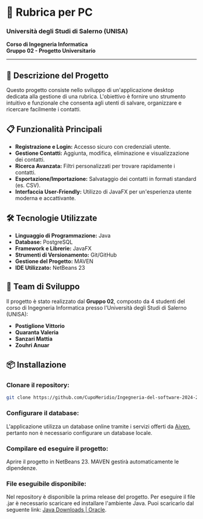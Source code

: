 # 📒 Rubrica per PC  
### Università degli Studi di Salerno (UNISA)  
**Corso di Ingegneria Informatica**  
**Gruppo 02 - Progetto Universitario**  

---

## 🚀 Descrizione del Progetto  
Questo progetto consiste nello sviluppo di un'applicazione desktop dedicata alla gestione di una rubrica. L'obiettivo è fornire uno strumento intuitivo e funzionale che consenta agli utenti di salvare, organizzare e ricercare facilmente i contatti.  

## 📋 Funzionalità Principali  
- **Registrazione e Login:** Accesso sicuro con credenziali utente.  
- **Gestione Contatti:** Aggiunta, modifica, eliminazione e visualizzazione dei contatti.  
- **Ricerca Avanzata:** Filtri personalizzati per trovare rapidamente i contatti.  
- **Esportazione/Importazione:** Salvataggio dei contatti in formati standard (es. CSV).  
- **Interfaccia User-Friendly:** Utilizzo di JavaFX per un'esperienza utente moderna e accattivante.  

## 🛠️ Tecnologie Utilizzate  
- **Linguaggio di Programmazione:** Java  
- **Database:** PostgreSQL  
- **Framework e Librerie:** JavaFX  
- **Strumenti di Versionamento:** Git/GitHub  
- **Gestione del Progetto:** MAVEN  
- **IDE Utilizzato:** NetBeans 23  

## 👥 Team di Sviluppo  
Il progetto è stato realizzato dal **Gruppo 02**, composto da 4 studenti del corso di Ingegneria Informatica presso l'Università degli Studi di Salerno (UNISA):  

- **Postiglione Vittorio**  
- **Quaranta Valeria**  
- **Sanzari Mattia**  
- **Zouhri Anuar**  

## 📦 Installazione  

### **Clonare il repository:**  
```bash  
git clone https://github.com/CupoMeridio/Ingegneria-del-software-2024-2025.git  
```  

### **Configurare il database:**  
L'applicazione utilizza un database online tramite i servizi offerti da [Aiven](https://aiven.io), pertanto non è necessario configurare un database locale.  

### **Compilare ed eseguire il progetto:**  
Aprire il progetto in NetBeans 23. MAVEN gestirà automaticamente le dipendenze.  

### **File eseguibile disponibile:**  
Nel repository è disponibile la prima release del progetto. Per eseguire il file .jar è necessario scaricare ed installare l'ambiente Java. Puoi scaricarlo dal seguente link: [Java Downloads | Oracle](https://www.oracle.com/java/technologies/javase-downloads.html).  

